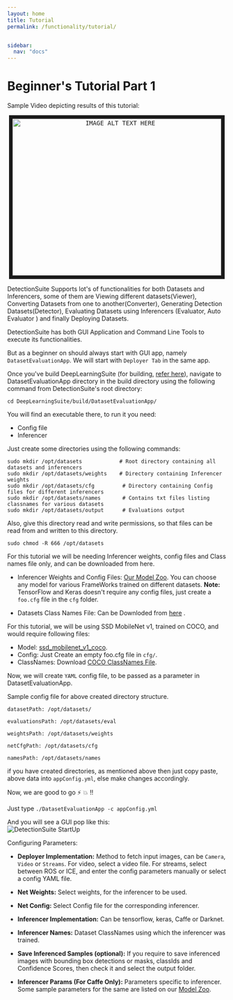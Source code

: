 ```yaml
---
layout: home
title: Tutorial
permalink: /functionality/tutorial/


sidebar:
  nav: "docs"
---
```


# Beginner's Tutorial Part 1
Sample Video depicting results of this tutorial:  
<p align="center">
<kbd><a href="http://www.youtube.com/watch?feature=player_embedded&v=xX2c_Trp9qY" target="_blank"><img src="http://img.youtube.com/vi/xX2c_Trp9qY/0.jpg"
alt="IMAGE ALT TEXT HERE" width="480" height="360" border="8"/></a>
</kbd>
</p>



DetectionSuite Supports lot's of functionalities for both Datasets and Inferencers, some of them are Viewing different datasets(Viewer), Converting Datasets from one to another(Converter), Generating Detection Datasets(Detector), Evaluating Datasets using Inferencers (Evaluator, Auto Evaluator ) and finally Deploying Datasets.

DetectionSuite has both GUI Application and Command Line Tools to execute its functionalities.

But as a beginner on should always start with GUI app, namely ```DatasetEvaluationApp```. We will start with ```Deployer Tab``` in the same app.

Once you've build DeepLearningSuite (for building, [refer here](https://github.com/JdeRobot/DetectionSuite#how-to-compile-dl_detectionsuite)), navigate to DatasetEvaluationApp directory in the build directory using the following command from DetectionSuite's root directory:

```
cd DeepLearningSuite/build/DatasetEvaluationApp/
```
 
You will find an executable there, to run it you need:

* Config file
* Inferencer

Just create some directories using the following commands:
```
sudo mkdir /opt/datasets            # Root directory containing all datasets and inferencers
sudo mkdir /opt/datasets/weights    # Directory containing Inferencer weights
sudo mkdir /opt/datasets/cfg         # Directory containing Config files for different inferencers
sudo mkdir /opt/datasets/names       # Contains txt files listing classnames for various datasets
sudo mkdir /opt/datasets/output      # Evaluations output
```
Also, give this directory read and write permissions, so that files can be read from and written to this directory.
```
sudo chmod -R 666 /opt/datasets
```

For this tutorial we will be needing Inferencer weights, config files and Class names file only, and can be downloaded from here.

* Inferencer Weights and Config Files: [Our Model Zoo](Model-Zoo). You can choose any model for various FrameWorks trained on different datasets.
**Note:** TensorFlow and Keras doesn't require any config files, just create a `foo.cfg` file in the ```cfg``` folder.

* Datasets Class Names File: Can be Downloded from [here](ClassNames) .




For this tutorial, we will be using SSD MobileNet v1, trained on COCO, and would require following files:
- Model: [ssd_mobilenet_v1_coco](http://download.tensorflow.org/models/object_detection/ssd_mobilenet_v1_coco_2018_01_28.tar.gz).
- Config: Just Create an empty foo.cfg file in `cfg/`.
- ClassNames: Download [COCO ClassNames File](coco.names).



Now, we will create `YAML` config file, to be passed as a parameter in DatasetEvaluationApp.

Sample config file for above created directory structure.
```
datasetPath: /opt/datasets/

evaluationsPath: /opt/datasets/eval

weightsPath: /opt/datasets/weights

netCfgPath: /opt/datasets/cfg

namesPath: /opt/datasets/names
```

if you have created directories, as mentioned above then just copy paste, above data into ```appConfig.yml```, else make changes accordingly.  

Now, we are good to go :zap: :boom: !!

Just type ``` ./DatasetEvaluationApp -c appConfig.yml ```

And you will see a GUI pop like this:  
![DetectionSuite StartUp](DetectionSuiteStartUp.png "DetectionSuite StartUp")

Configuring Parameters:
* **Deployer Implementation:** Method to fetch input images, can be `Camera`, `Video` or `Streams`. For video, select a video file. For streams, select between ROS or ICE, and enter the config parameters manually or select a config YAML file.

* **Net Weights:** Select weights, for the inferencer to be used.

* **Net Config:** Select Config file for the corresponding inferencer.

* **Inferencer Implementation:** Can be tensorflow, keras, Caffe or Darknet.

* **Inferencer Names:** Dataset ClassNames using which the inferencer was trained.

* **Save Inferenced Samples (optional):** If you require to save inferenced images with bounding box detections or masks, classIds and Confidence Scores, then check it and select the output folder.

* **Inferencer Params (For Caffe Only):** Parameters specific to inferencer. Some sample parameters for the same are listed on our [Model Zoo](Model-Zoo).
